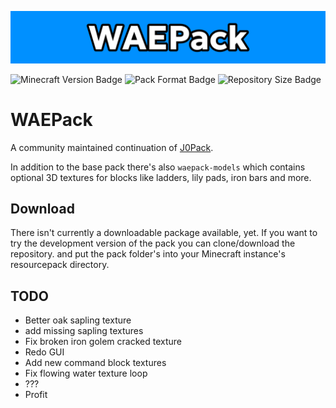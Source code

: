 ![Banner](/src/banner.png)

![Minecraft Version Badge](https://img.shields.io/badge/Minecraft-1.20.2-%230090ff?style=for-the-badge)
![Pack Format Badge](https://img.shields.io/badge/Pack_Format-18-%230090ff?style=for-the-badge)
![Repository Size Badge](https://img.shields.io/github/repo-size/waeverything/waepack?style=for-the-badge&color=%230090ff)

# WAEPack
A community maintained continuation of [J0Pack](https://www.planetminecraft.com/texture-pack/j0pack/).

In addition to the base pack there's also `waepack-models` which contains optional 3D textures for blocks like ladders, lily pads, iron bars and more.

## Download
There isn't currently a downloadable package available, yet. If you want to try the development version of the pack you can clone/download the repository. and put the pack folder's into your Minecraft instance's resourcepack directory.

## TODO
- Better oak sapling texture
- add missing sapling textures
- Fix broken iron golem cracked texture
- Redo GUI
- Add new command block textures
- Fix flowing water texture loop
- ???
- Profit
